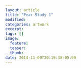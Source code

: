 ```yaml
---
layout: article
title: "Pear Study 1"
modified:
categories: artwork
excerpt:
tags: []
image:
  feature:
  teaser:
  thumb:
date: 2014-11-09T20:19:38-05:00
---
```



